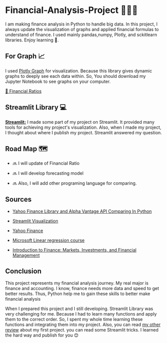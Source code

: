 

# Financial-Analysis-Project 👨🏻‍💻

I am making finance analysis in Python to handle big data. In this project, I always update the visualization of graphs and applied financial formulas to understand of finance. I used mainly pandas,numpy, Plotly, and sckitlearn libraries. Enjoy learning 👻. 

## For Graph 📈

I used [Plotly Graph](https://plotly.com/python/plotly-express/) for visualization. Because this library gives dynamic graphs to deeply see each data within. So, You should download my Jupyter Notebook to see graphs on your computer.

[📌 Financial Ratios](https://github.com/Ybatuhan-EcoBooster/Ybatuhan-EcoBooster-Financial-Analysis-Project-With-ML/blob/main/Financial_Ratios.ipynb)

  
## Streamlit Library 💻

[**Streamlit:**](https://ybatuhan-ecobooster-f-financial-analysis-project-with-ml-h3098p.streamlit.app/) I made some part of my project on Streamlit. It provided many tools for achieving my project's visualization. Also, when I made my project, I thought about where I publish my project. Streamlit answered my question. 



  
## Road Map 🗺

- 🔜 I will update of Financial Ratio

- 🔜 I will develop forecasting model

- 🔜 Also, I will add other programing language for comparing.

  
## Sources 

- [Yahoo Finance Library and Alpha Vantage API Comparing In Python](https://medium.com/@BatuhanYildirim1148/yahoo-finance-library-and-alpha-vantage-api-comparing-in-python-3015fbb0be6a) 

- [Streamlit Visualization](https://docs.streamlit.io/)

- [Yahoo Finance](https://finance.yahoo.com/)

- [Microsoft Linear regression course](https://learn.microsoft.com/en-us/training/modules/understand-regression-machine-learning/)

- [Introduction to Finance: Markets, Investments, and Financial Management](https://www.amazon.pl/Introduction-Finance-Investments-Financial-Management/dp/1119561175/ref=asc_df_1119561175/?tag=plshogostdde-21&linkCode=df0&hvadid=504280884145&hvpos=&hvnetw=g&hvrand=12425426252029942767&hvpone=&hvptwo=&hvqmt=&hvdev=c&hvdvcmdl=&hvlocint=&hvlocphy=1011419&hvtargid=pla-822766071580&psc=1)


## Conclusion

This project represents my financial analysis journey. My real major is finance and accounting. I know, finance needs more data and speed to get better results. Thus, Python help me to gain these skills to better make financial analysis 

When I prepared this project and I still developing. Streamlit Library was very challenging for me. Because I had to learn many functions and apply them to the correct order. So, I spent my whole time learning these functions and integrating them into my project. Also, you can read [my other review](https://medium.com/@BatuhanYildirim1148/how-can-you-check-your-s-p-500-companies-portfolio-in-python-b976d1d0565c) about my first project.  you can read some Streamlit tricks. I learned the hard way and publish for you 😊


